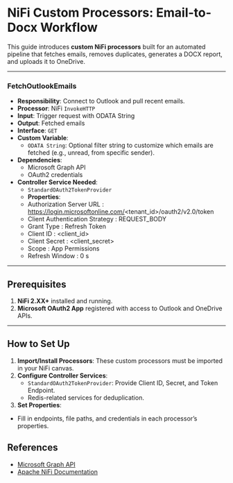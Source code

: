 # NiFi Custom Processors: Email-to-Docx Workflow

This guide introduces **custom NiFi processors** built for an automated pipeline that fetches emails, removes duplicates, generates a DOCX report, and uploads it to OneDrive.

---

### FetchOutlookEmails

- **Responsibility**: Connect to Outlook and pull recent emails.
- **Processor**: NiFi `InvokeHTTP`
- **Input**: Trigger request with ODATA String
- **Output**: Fetched emails
- **Interface**: `GET`
- **Custom Variable**:  
  - `ODATA String`: Optional filter string to customize which emails are fetched (e.g., unread, from specific sender).
- **Dependencies**:
  - Microsoft Graph API
  - OAuth2 credentials
- **Controller Service Needed**:
  - `StandardOAuth2TokenProvider`
  - **Properties**:
   - Authorization Server URL : https://login.microsoftonline.com/<tenant_id>/oauth2/v2.0/token
   - Client Authentication Strategy : REQUEST_BODY
   - Grant Type : Refresh Token
   - Client ID : <client_id>
   - Client Secret : <client_secret>
   - Scope : App Permissions
   - Refresh Window : 0 s
  
---

## Prerequisites

1. **NiFi 2.XX+** installed and running.
2. **Microsoft OAuth2 App** registered with access to Outlook and OneDrive APIs.

---

## How to Set Up

1. **Import/Install Processors**: These custom processors must be imported in your NiFi canvas.
2. **Configure Controller Services**:
   - `StandardOAuth2TokenProvider`: Provide Client ID, Secret, and Token Endpoint.
   - Redis-related services for deduplication.
3. **Set Properties**:
- Fill in endpoints, file paths, and credentials in each processor’s properties.

## References

- [Microsoft Graph API](https://learn.microsoft.com/en-us/graph/overview)
- [Apache NiFi Documentation](https://nifi.apache.org/docs.html)
